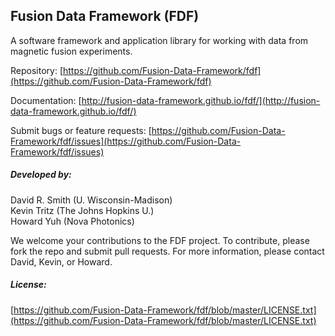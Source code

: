 ## Fusion Data Framework (FDF)

A software framework and application library for working with data from magnetic fusion experiments.

Repository: [https://github.com/Fusion-Data-Framework/fdf](https://github.com/Fusion-Data-Framework/fdf)

Documentation: [http://fusion-data-framework.github.io/fdf/](http://fusion-data-framework.github.io/fdf/)

Submit bugs or feature requests: [https://github.com/Fusion-Data-Framework/fdf/issues](https://github.com/Fusion-Data-Framework/fdf/issues)

##### Developed by:

David R. Smith (U. Wisconsin-Madison)<br />
Kevin Tritz (The Johns Hopkins U.)<br />
Howard Yuh (Nova Photonics)

We welcome your contributions to the FDF project. To contribute, please fork the repo and submit pull requests. For more information, please contact David, Kevin, or Howard.

##### License:

[https://github.com/Fusion-Data-Framework/fdf/blob/master/LICENSE.txt](https://github.com/Fusion-Data-Framework/fdf/blob/master/LICENSE.txt)
